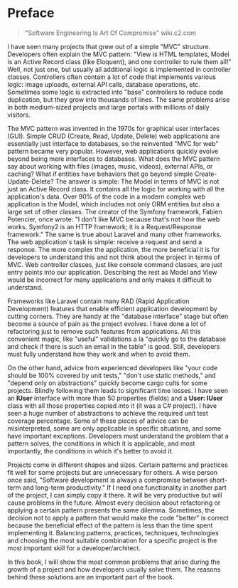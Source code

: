 # Preface

> "Software Engineering Is Art Of Compromise" wiki.c2.com

I have seen many projects that grew out of a simple "MVC" structure.
Developers often explain the MVC pattern: "View is HTML templates, Model is an Active Record class (like Eloquent), and one controller to rule them all!"
Well, not just one, but usually all additional logic is implemented in controller classes.
Controllers often contain a lot of code that implements various logic: image uploads, external API calls, database operations, etc.
Sometimes some logic is extracted into "base" controllers to reduce code duplication, but they grow into thousands of lines.
The same problems arise in both medium-sized projects and large portals with millions of daily visitors.

The MVC pattern was invented in the 1970s for graphical user interfaces (GUI).
Simple CRUD (Create, Read, Update, Delete) web applications are essentially just interface to databases, so the reinvented "MVC for web" pattern became very popular.
However, web applications quickly evolve beyond being mere interfaces to databases.
What does the MVC pattern say about working with files (images, music, videos), external APIs, or caching?
What if entities have behaviors that go beyond simple Create-Update-Delete?
The answer is simple: The Model in terms of MVC is not just an Active Record class. It contains all the logic for working with all the application's data.
Over 90% of the code in a modern complex web application is the Model, which includes not only ORM entities but also a large set of other classes.
The creator of the Symfony framework, Fabien Potencier, once wrote: "I don't like MVC because that's not how the web works. Symfony2 is an HTTP framework; it is a Request/Response framework."
The same is true about Laravel and many other frameworks. The web application's task is simple: receive a request and send a response. The more complex the application, the more beneficial it is for developers to understand this and not think about the project in terms of MVC. Web controller classes, just like console command classes, are just entry points into our application. Describing the rest as Model and View would be incorrect for many applications and only makes it difficult to understand.

Frameworks like Laravel contain many RAD (Rapid Application Development) features that enable efficient application development by cutting corners.
They are handy at the "database interface" stage but often become a source of pain as the project evolves.
I have done a lot of refactoring just to remove such features from applications.
All this convenient magic, like "useful" validations a la "quickly go to the database and check if there is such an email in the table" is good. Still, developers must fully understand how they work and when to avoid them.

On the other hand, advice from experienced developers like "your code should be 100% covered by unit tests," "don't use static methods," and "depend only on abstractions" quickly become cargo cults for some projects.
Blindly following them leads to significant time losses.
I have seen an **IUser** interface with more than 50 properties (fields) and a **User: IUser** class with all those properties copied into it (it was a C# project).
I have seen a huge number of abstractions to achieve the required unit test coverage percentage.
Some of these pieces of advice can be misinterpreted, some are only applicable in specific situations, and some have important exceptions.
Developers must understand the problem that a pattern solves, the conditions in which it is applicable, and most importantly, the conditions in which it's better to avoid it.

Projects come in different shapes and sizes.
Certain patterns and practices fit well for some projects but are unnecessary for others.
A wise person once said, "Software development is always a compromise between short-term and long-term productivity."
If I need one functionality in another part of the project, I can simply copy it there.
It will be very productive but will cause problems in the future.
Almost every decision about refactoring or applying a certain pattern presents the same dilemma.
Sometimes, the decision not to apply a pattern that would make the code "better" is correct because the beneficial effect of the pattern is less than the time spent implementing it.
Balancing patterns, practices, techniques, technologies and choosing the most suitable combination for a specific project is the most important skill for a developer/architect.

In this book, I will show the most common problems that arise during the growth of a project and how developers usually solve them.
The reasons behind these solutions are an important part of the book.
